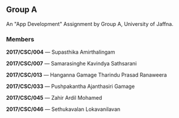 ## Group A

An "App Development" Assignment by Group A, University of Jaffna.

### Members

**2017/CSC/004** — Supasthika Amirthalingam

**2017/CSC/007** — Samarasinghe Kavindya Sathsarani

**2017/CSC/013** — Hanganna Gamage Tharindu Prasad Ranaweera

**2017/CSC/033** — Pushpakantha Ajanthasiri Gamage

**2017/CSC/045** — Zahir Ardil Mohamed

**2017/CSC/046** — Sethukavalan Lokavanilavan